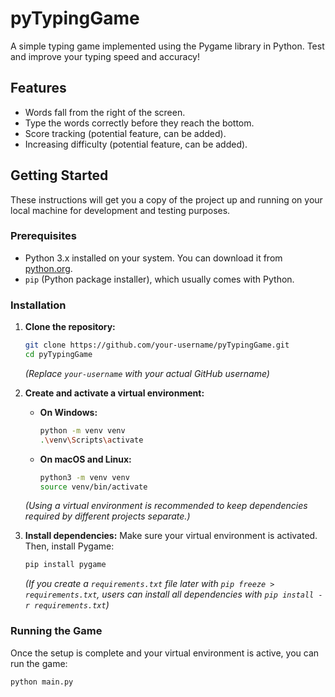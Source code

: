 # pyTypingGame

A simple typing game implemented using the Pygame library in Python. Test and improve your typing speed and accuracy!

## Features

*   Words fall from the right of the screen.
*   Type the words correctly before they reach the bottom.
*   Score tracking (potential feature, can be added).
*   Increasing difficulty (potential feature, can be added).

## Getting Started

These instructions will get you a copy of the project up and running on your local machine for development and testing purposes.

### Prerequisites

*   Python 3.x installed on your system. You can download it from [python.org](https://www.python.org/downloads/).
*   `pip` (Python package installer), which usually comes with Python.

### Installation

1.  **Clone the repository:**
    ```bash
    git clone https://github.com/your-username/pyTypingGame.git
    cd pyTypingGame
    ```
    *(Replace `your-username` with your actual GitHub username)*

2.  **Create and activate a virtual environment:**

    *   **On Windows:**
        ```bash
        python -m venv venv
        .\venv\Scripts\activate
        ```

    *   **On macOS and Linux:**
        ```bash
        python3 -m venv venv
        source venv/bin/activate
        ```
    *(Using a virtual environment is recommended to keep dependencies required by different projects separate.)*

3.  **Install dependencies:**
    Make sure your virtual environment is activated. Then, install Pygame:
    ```bash
    pip install pygame
    ```
    *(If you create a `requirements.txt` file later with `pip freeze > requirements.txt`, users can install all dependencies with `pip install -r requirements.txt`)*

### Running the Game

Once the setup is complete and your virtual environment is active, you can run the game:

```bash
python main.py
